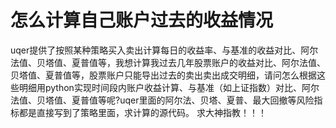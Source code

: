 # 怎么计算自己账户过去的收益情况

uqer提供了按照某种策略买入卖出计算每日的收益率、与基准的收益对比、阿尔法值、贝塔值、夏普值等，我想计算我过去几年股票账户的收益对比、阿尔法值、贝塔值、夏普值等，股票账户只能导出过去的卖出卖出成交明细，请问怎么根据这些明细用python实现时间段内账户收益计算、与基准（如上证指数）对比、阿尔法值、贝塔值、夏普值等呢?uqer里面的阿尔法、贝塔、夏普、最大回撤等风险指标都是直接写到了策略里面，求计算的源代码。
求大神指教！！！
